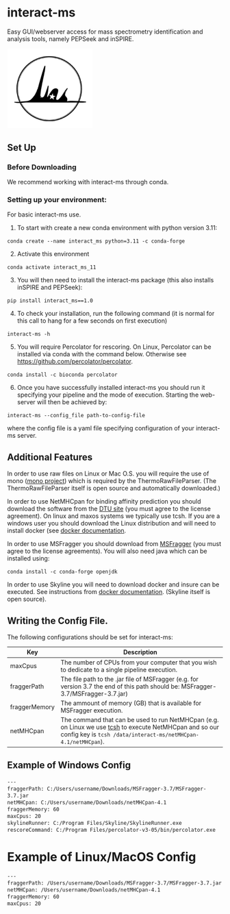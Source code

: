 # interact-ms

Easy GUI/webserver access for mass spectrometry identification and analysis tools, namely PEPSeek and inSPIRE.

<img src="https://raw.githubusercontent.com/QuantSysBio/inSPIRE/master/img/inSPIRE-logo.png" alt="drawing" width="200"/>


## Set Up

### Before Downloading

We recommend working with interact-ms through conda.

### Setting up your environment:

For basic interact-ms use.

1) To start with create a new conda environment with python version 3.11:

```
conda create --name interact_ms python=3.11 -c conda-forge
```

2) Activate this environment

```
conda activate interact_ms_11
```

3) You will then need to install the interact-ms package (this also installs inSPIRE and PEPSeek):

```
pip install interact_ms==1.0
```

4) To check your installation, run the following command (it is normal for this call to hang for a few seconds on first execution)

```
interact-ms -h
```

5) You will require Percolator for rescoring. On Linux, Percolator can be installed via conda with the command below. Otherwise see https://github.com/percolator/percolator.

```
conda install -c bioconda percolator
```

6) Once you have successfully installed interact-ms you should run it specifying your pipeline and the mode of execution. Starting the web-server will then be achieved by:

```
interact-ms --config_file path-to-config-file
```

where the config file is a yaml file specifying configuration of your interact-ms server.


## Additional Features

In order to use raw files on Linux or Mac O.S. you will require the use of mono ([mono project](https://www.mono-project.com/download/stable/)) which is required by the ThermoRawFileParser. (The ThermoRawFileParser itself is open source and automatically downloaded.)

In order to use NetMHCpan for binding affinity prediction you should download the software from the [DTU site](https://services.healthtech.dtu.dk/services/NetMHCpan-4.1/) (you must agree to the license agreement). On linux and maxos systems we typically use tcsh. If you are a windows user you should download the Linux distribution and will need to install docker (see [docker documentation](https://docs.docker.com/desktop/).

In order to use MSFragger you should download from [MSFragger](https://github.com/Nesvilab/MSFragger/wiki/Preparing-MSFragger#Downloading-MSFragger) (you must agree to the license agreements). You will also need java which can be installed using:

```
conda install -c conda-forge openjdk
```

In order to use Skyline you will need to download docker and insure can be executed. See instructions from [docker documentation](https://docs.docker.com/desktop/). (Skyline itself is open source).


## Writing the Config File.

The following configurations should be set for interact-ms:

| Key   | Description   |
|-------|---------------|
| maxCpus | The number of CPUs from your computer that you wish to dedicate to a single pipeline execution.  |
| fraggerPath    | The file path to the .jar file of MSFragger (e.g. for version 3.7 the end of this path should be: MSFragger-3.7/MSFragger-3.7.jar) |
| fraggerMemory  | The ammount of memory (GB) that is available for MSFragger execution. |
| netMHCpan      | The command that can be used to run NetMHCpan (e.g. on Linux we use [tcsh](https://www.cyberciti.biz/faq/howto-install-csh-shell-on-linux/) to execute NetMHCpan and so our config key is ```tcsh /data/interact-ms/netMHCpan-4.1/netMHCpan```). |


## Example of Windows Config


```
---
fraggerPath: C:/Users/username/Downloads/MSFragger-3.7/MSFragger-3.7.jar
netMHCpan: C:/Users/username/Downloads/netMHCpan-4.1
fraggerMemory: 60
maxCpus: 20
skylineRunner: C:/Program Files/Skyline/SkylineRunner.exe
rescoreCommand: C:/Program Files/percolator-v3-05/bin/percolator.exe
```
# Example of Linux/MacOS Config

```
---
fraggerPath: /Users/username/Downloads/MSFragger-3.7/MSFragger-3.7.jar
netMHCpan: /Users/username/Downloads/netMHCpan-4.1
fraggerMemory: 60
maxCpus: 20
```
